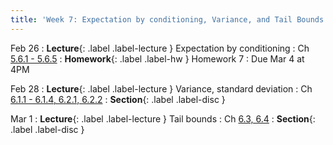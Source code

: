 ```yaml
---
title: 'Week 7: Expectation by conditioning, Variance, and Tail Bounds'
---
```


Feb 26
: **Lecture**{: .label .label-lecture } Expectation by conditioning
    : Ch [5.6.1 - 5.6.5](http://stat88.org/textbook/content/Chapter_05/06_Expectation_by_Conditioning.html)
: **Homework**{: .label .label-hw } Homework 7
    : Due Mar 4 at 4PM

Feb 28
: **Lecture**{: .label .label-lecture } Variance, standard deviation
    : Ch [6.1.1 - 6.1.4, 6.2.1, 6.2.2](http://stat88.org/textbook/content/Chapter_06/01_Variance_and_Standard_Deviation.html)
: **Section**{: .label .label-disc }

Mar 1
: **Lecture**{: .label .label-lecture } Tail bounds
    : Ch [6.3, 6.4](http://stat88.org/textbook/content/Chapter_06/03_Markovs_Inequality.html)
: **Section**{: .label .label-disc }
